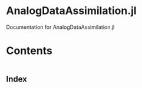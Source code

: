 # AnalogDataAssimilation.jl

Documentation for AnalogDataAssimilation.jl

# Contents

```@contents
```

## Index

```@index
```

